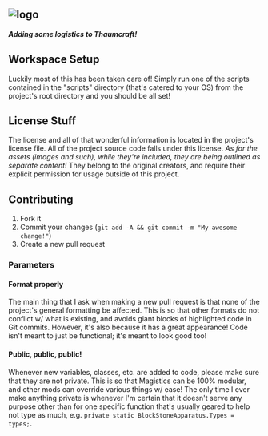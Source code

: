 ![logo](http://i1064.photobucket.com/albums/u370/MegaT145/Magistics/magistics_banner.png)
---

**_Adding some logistics to Thaumcraft!_**

## Workspace Setup
Luckily most of this has been taken care of! Simply run one of the scripts contained in the "scripts" directory (that's catered to your OS) from the project's root directory and you should be all set!

## License Stuff
The license and all of that wonderful information is located in the project's license file. All of the project source code falls under this license. *As for the assets (images and such), while they're included, they are being outlined as separate content!* They belong to the original creators, and require their explicit permission for usage outside of this project.

## Contributing
1. Fork it
2. Commit your changes (`git add -A && git commit -m "My awesome change!"`)
3. Create a new pull request

### Parameters

#### Format properly
The main thing that I ask when making a new pull request is that none of the project's general formatting be affected. This is so that other formats do not conflict w/ what is existing, and avoids giant blocks of highlighted code in Git commits. However, it's also because it has a great appearance! Code isn't meant to just be functional; it's meant to look good too!

#### Public, public, public!
Whenever new variables, classes, etc. are added to code, please make sure that they are not private. This is so that Magistics can be 100% modular, and other mods can override various things w/ ease! The only time I ever make anything private is whenever I'm certain that it doesn't serve any purpose other than for one specific function that's usually geared to help not type as much, e.g. `private static BlockStoneApparatus.Types = types;`.